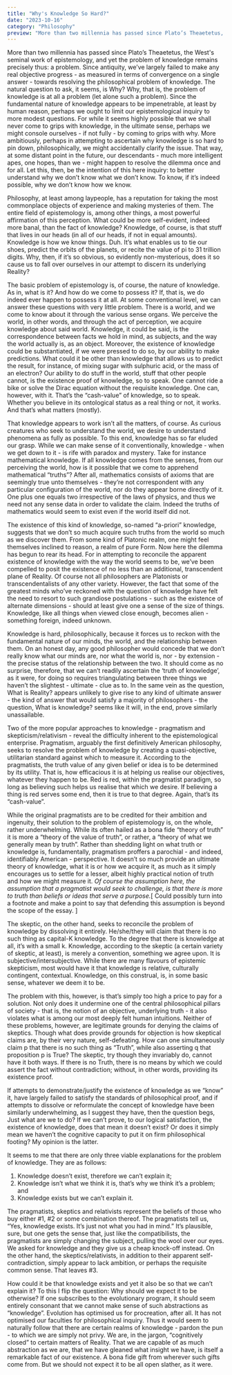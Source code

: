 ```yaml
---
title: "Why's Knowledge So Hard?"
date: "2023-10-16"
category: "Philosophy"
preview: "More than two millennia has passed since Plato’s Theaetetus, the West's seminal work of epistemology, and yet the problem of knowledge remains precisely thus: a problem. Since antiquity, we’ve largely failed to make any real objective progress - as measured in terms of convergence on a single answer - towards resolving the philosophical problem of knowledge."
---
```


More than two millennia has passed since Plato’s Theaetetus, the West's seminal work of epistemology, and yet the problem of knowledge remains precisely thus: a problem. Since antiquity, we’ve largely failed to make any real objective progress - as measured in terms of convergence on a single answer - towards resolving the philosophical problem of knowledge. The natural question to ask, it seems, is Why? Why, that is, the problem of knowledge is at all a problem (let alone such a problem). Since the fundamental nature of knowledge appears to be impenetrable, at least by human reason, perhaps we ought to limit our epistemological inquiry to more modest questions. For while it seems highly possible that we shall never come to grips with knowledge, in the ultimate sense, perhaps we might console ourselves - if not fully - by coming to grips with why. More ambitiously, perhaps in attempting to ascertain why knowledge is so hard to pin down, philosophically, we might accidentally clarify the issue. That way, at some distant point in the future, our descendants - much more intelligent apes, one hopes, than we - might happen to resolve the dilemma once and for all. Let this, then, be the intention of this here inquiry: to better understand why we don’t know what we don’t know. To know, if it’s indeed possible, why we don’t know how we know.

Philosophy, at least among laypeople, has a reputation for taking the most commonplace objects of experience and making mysteries of them. The entire field of epistemology is, among other things, a most powerful affirmation of this perception. What could be more self-evident, indeed more banal, than the fact of knowledge? Knowledge, of course, is that stuff that lives in our heads (in all of our heads, if not in equal amounts). Knowledge is how we know things. Duh. It’s what enables us to tie our shoes, predict the orbits of the planets, or recite the value of pi to 31 trillion digits. Why, then, if it’s so obvious, so evidently non-mysterious, does it so cause us to fall over ourselves in our attempt to discern its underlying Reality?

The basic problem of epistemology is, of course, the nature of knowledge. As in, what is it? And how do we come to possess it? If, that is, we do indeed ever happen to possess it at all. At some conventional level, we can answer these questions with very little problem. There is a world, and we come to know about it through the various sense organs. We perceive the world, in other words, and through the act of perception, we acquire knowledge about said world. Knowledge, it could be said, is the correspondence between facts we hold in mind, as subjects, and the way the world actually is, as an object. Moreover, the existence of knowledge could be substantiated, if we were pressed to do so, by our ability to make predictions. What could it be other than knowledge that allows us to predict the result, for instance, of mixing sugar with sulphuric acid, or the mass of an electron? Our ability to do stuff in the world, stuff that other people cannot, is the existence proof of knowledge, so to speak. One cannot ride a bike or solve the Dirac equation without the requisite knowledge. One can, however, with it. That’s the “cash-value” of knowledge, so to speak. Whether you believe in its ontological status as a real thing or not, it works. And that’s what matters (mostly).

That knowledge appears to work isn’t all the matters, of course. As curious creatures who seek to understand the world, we desire to understand phenomena as fully as possible. To this end, knowledge has so far eluded our grasp. While we can make sense of it conventionally, knowledge - when we get down to it - is rife with paradox and mystery. Take for instance mathematical knowledge. If all knowledge comes from the senses, from our perceiving the world, how is it possible that we come to apprehend mathematical “truths”? After all, mathematics consists of axioms that are seemingly true unto themselves - they’re not correspondent with any particular configuration of the world, nor do they appear borne directly of it. One plus one equals two irrespective of the laws of physics, and thus we need not any sense data in order to validate the claim. Indeed the truths of mathematics would seem to exist even if the world itself did not.

The existence of this kind of knowledge, so-named “a-priori” knowledge, suggests that we don’t so much acquire such truths from the world so much as we discover them. From some kind of Platonic realm, one might feel themselves inclined to reason, a realm of pure Form. Now here the dilemma has begun to rear its head. For in attempting to reconcile the apparent existence of knowledge with the way the world seems to be, we’ve been compelled to posit the existence of no less than an additional, transcendent plane of Reality. Of course not all philosophers are Platonists or transcendentalists of any other variety. However, the fact that some of the greatest minds who’ve reckoned with the question of knowledge have felt the need to resort to such grandiose postulations - such as the existence of alternate dimensions - should at least give one a sense of the size of things. Knowledge, like all things when viewed close enough, becomes alien - something foreign, indeed unknown.

Knowledge is hard, philosophically, because it forces us to reckon with the fundamental nature of our minds, the world, and the relationship between them. On an honest day, any good philosopher would concede that we don’t really know what our minds are, nor what the world is, nor - by extension - the precise status of the relationship between the two. It should come as no surprise, therefore, that we can’t readily ascertain the ‘truth of knowledge’, as it were, for doing so requires triangulating between three things we haven’t the slightest - ultimate - clue as to. In the same vein as the question, What is Reality? appears unlikely to give rise to any kind of ultimate answer - the kind of answer that would satisfy a majority of philosophers - the question, What is knowledge? seems like it will, in the end, prove similarly unassailable.

Two of the more popular approaches to knowledge - pragmatism and skepticism/relativism - reveal the difficulty inherent to the epistemological enterprise. Pragmatism, arguably the first definitively American philosophy, seeks to resolve the problem of knowledge by creating a quasi-objective, utilitarian standard against which to measure it. According to the pragmatists, the truth value of any given belief or idea is to be determined by its utility. That is, how efficacious it is at helping us realise our objectives, whatever they happen to be. Red is red, within the pragmatist paradigm, so long as believing such helps us realise that which we desire. If believing a thing is red serves some end, then it is true to that degree. Again, that’s its “cash-value”.

While the original pragmatists are to be credited for their ambition and ingenuity, their solution to the problem of epistemology is, on the whole, rather underwhelming. While its often hailed as a bona fide “theory of truth” it is more a “theory of the value of truth”, or rather, a “theory of what we generally mean by truth”. Rather than shedding light on what truth or knowledge is, fundamentally, pragmatism proffers a parochial - and indeed, identifiably American - perspective. It doesn’t so much provide an ultimate theory of knowledge, what it is or how we acquire it, as much as it simply encourages us to settle for a lesser, albeit highly practical notion of truth and how we might measure it. _Of course the assumption here, the assumption that a pragmatist would seek to challenge, is that there is more to truth than beliefs or ideas that serve a purpose._[ Could possibly turn into a footnote and make a point to say that defending this assumption is beyond the scope of the essay. ]

The skeptic, on the other hand, seeks to reconcile the problem of knowledge by dissolving it entirely. He/she/they will claim that there is no such thing as capital-K knowledge. To the degree that there is knowledge at all, it’s with a small k. Knowledge, according to the skeptic (a certain variety of skeptic, at least), is merely a convention, something we agree upon. It is subjective/intersubjective. While there are many flavours of epistemic skepticism, most would have it that knowledge is relative, culturally contingent, contextual. Knowledge, on this construal, is, in some basic sense, whatever we deem it to be.

The problem with this, however, is that’s simply too high a price to pay for a solution. Not only does it undermine one of the central philosophical pillars of society - that is, the notion of an objective, underlying truth - it also violates what is among our most deeply felt human intuitions. Neither of these problems, however, are legitimate grounds for denying the claims of skeptics. Though what does provide grounds for objection is how skeptical claims are, by their very nature, self-defeating. How can one simultaneously claim p that there is no such thing as “Truth”, while also asserting q that proposition p is True? The skeptic, try though they invariably do, cannot have it both ways. If there is no Truth, there is no means by which we could assert the fact without contradiction; without, in other words, providing its existence proof.

If attempts to demonstrate/justify the existence of knowledge as we “know” it, have largely failed to satisfy the standards of philosophical proof, and if attempts to dissolve or reformulate the concept of knowledge have been similarly underwhelming, as I suggest they have, then the question begs, Just what are we to do? If we can’t prove, to our logical satisfaction, the existence of knowledge, does that mean it doesn’t exist? Or does it simply mean we haven’t the cognitive capacity to put it on firm philosophical footing? My opinion is the latter.

It seems to me that there are only three viable explanations for the problem of knowledge. They are as follows:

1. Knowledge doesn’t exist, therefore we can’t explain it;
2. Knowledge isn’t what we think it is, that’s why we think it’s a problem; and
3. Knowledge exists but we can’t explain it.

The pragmatists, skeptics and relativists represent the beliefs of those who buy either #1, #2 or some combination thereof. The pragmatists tell us, “Yes, knowledge exists. It’s just not what you had in mind.” It’s plausible, sure, but one gets the sense that, just like the compatibilists, the pragmatists are simply changing the subject, pulling the wool over our eyes. We asked for knowledge and they give us a cheap knock-off instead. On the other hand, the skeptics/relativists, in addition to their apparent self-contradiction, simply appear to lack ambition, or perhaps the requisite common sense. That leaves #3.

How could it be that knowledge exists and yet it also be so that we can’t explain it? To this I flip the question: Why should we expect it to be otherwise? If one subscribes to the evolutionary program, it should seem entirely consonant that we cannot make sense of such abstractions as “knowledge”. Evolution has optimised us for procreation, after all. It has not optimised our faculties for philosophical inquiry. Thus it would seem to naturally follow that there are certain realms of knowledge - pardon the pun - to which we are simply not privy. We are, in the jargon, “cognitively closed” to certain matters of Reality. That we are capable of as much abstraction as we are, that we have gleaned what insight we have, is itself a remarkable fact of our existence. A bona fide gift from wherever such gifts come from. But we should not expect it to be all open slather, as it were.
